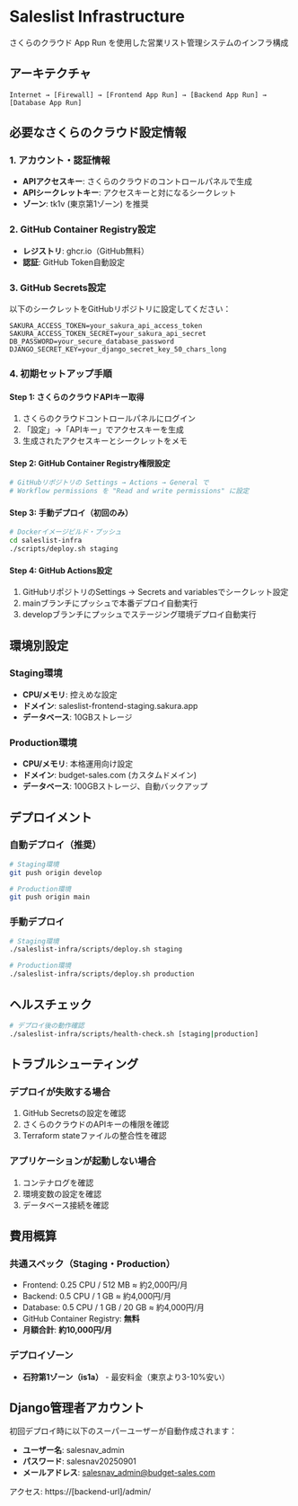 # Saleslist Infrastructure

さくらのクラウド App Run を使用した営業リスト管理システムのインフラ構成

## アーキテクチャ

```
Internet → [Firewall] → [Frontend App Run] → [Backend App Run] → [Database App Run]
```

## 必要なさくらのクラウド設定情報

### 1. アカウント・認証情報
- **APIアクセスキー**: さくらのクラウドのコントロールパネルで生成
- **APIシークレットキー**: アクセスキーと対になるシークレット
- **ゾーン**: tk1v (東京第1ゾーン) を推奨

### 2. GitHub Container Registry設定
- **レジストリ**: ghcr.io（GitHub無料）
- **認証**: GitHub Token自動設定

### 3. GitHub Secrets設定

以下のシークレットをGitHubリポジトリに設定してください：

```
SAKURA_ACCESS_TOKEN=your_sakura_api_access_token
SAKURA_ACCESS_TOKEN_SECRET=your_sakura_api_secret
DB_PASSWORD=your_secure_database_password
DJANGO_SECRET_KEY=your_django_secret_key_50_chars_long
```

### 4. 初期セットアップ手順

#### Step 1: さくらのクラウドAPIキー取得
1. さくらのクラウドコントロールパネルにログイン
2. 「設定」→「APIキー」でアクセスキーを生成
3. 生成されたアクセスキーとシークレットをメモ

#### Step 2: GitHub Container Registry権限設定
```bash
# GitHubリポジトリの Settings → Actions → General で
# Workflow permissions を "Read and write permissions" に設定
```

#### Step 3: 手動デプロイ（初回のみ）
```bash
# Dockerイメージビルド・プッシュ
cd saleslist-infra
./scripts/deploy.sh staging
```

#### Step 4: GitHub Actions設定
1. GitHubリポジトリのSettings → Secrets and variablesでシークレット設定
2. mainブランチにプッシュで本番デプロイ自動実行
3. developブランチにプッシュでステージング環境デプロイ自動実行

## 環境別設定

### Staging環境
- **CPU/メモリ**: 控えめな設定
- **ドメイン**: saleslist-frontend-staging.sakura.app
- **データベース**: 10GBストレージ

### Production環境  
- **CPU/メモリ**: 本格運用向け設定
- **ドメイン**: budget-sales.com (カスタムドメイン)
- **データベース**: 100GBストレージ、自動バックアップ

## デプロイメント

### 自動デプロイ（推奨）
```bash
# Staging環境
git push origin develop

# Production環境
git push origin main
```

### 手動デプロイ
```bash
# Staging環境
./saleslist-infra/scripts/deploy.sh staging

# Production環境
./saleslist-infra/scripts/deploy.sh production
```

## ヘルスチェック

```bash
# デプロイ後の動作確認
./saleslist-infra/scripts/health-check.sh [staging|production]
```

## トラブルシューティング

### デプロイが失敗する場合
1. GitHub Secretsの設定を確認
2. さくらのクラウドのAPIキーの権限を確認
3. Terraform stateファイルの整合性を確認

### アプリケーションが起動しない場合
1. コンテナログを確認
2. 環境変数の設定を確認
3. データベース接続を確認

## 費用概算

### 共通スペック（Staging・Production）
- Frontend: 0.25 CPU / 512 MB ≈ 約2,000円/月
- Backend: 0.5 CPU / 1 GB ≈ 約4,000円/月  
- Database: 0.5 CPU / 1 GB / 20 GB ≈ 約4,000円/月
- GitHub Container Registry: **無料**
- **月額合計**: **約10,000円/月**

### デプロイゾーン
- **石狩第1ゾーン（is1a）** - 最安料金（東京より3-10%安い）

## Django管理者アカウント

初回デプロイ時に以下のスーパーユーザーが自動作成されます：

- **ユーザー名**: salesnav_admin
- **パスワード**: salesnav20250901
- **メールアドレス**: salesnav_admin@budget-sales.com

アクセス: https://[backend-url]/admin/